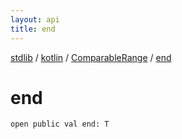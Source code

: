 ```yaml
---
layout: api
title: end
---
```

[stdlib](../../index.md) / [kotlin](../index.md) / [ComparableRange](index.md) / [end](end.md)

# end

```
open public val end: T
```
